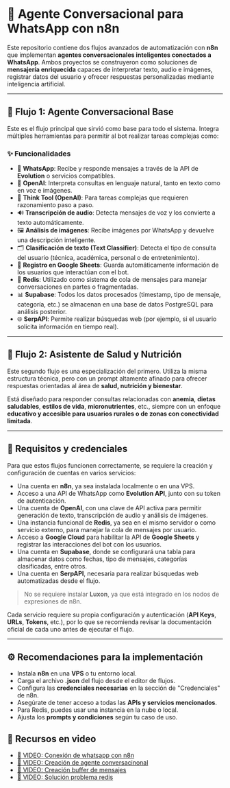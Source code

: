 # 🤖 Agente Conversacional para WhatsApp con n8n

Este repositorio contiene dos flujos avanzados de automatización con **n8n** que implementan **agentes conversacionales inteligentes conectados a WhatsApp**. Ambos proyectos se construyeron como soluciones de **mensajería enriquecida** capaces de interpretar texto, audio e imágenes, registrar datos del usuario y ofrecer respuestas personalizadas mediante inteligencia artificial.

---

## 🔁 Flujo 1: Agente Conversacional Base

Este es el flujo principal que sirvió como base para todo el sistema. Integra múltiples herramientas para permitir al bot realizar tareas complejas como:

### ✨ Funcionalidades

- 📩 **WhatsApp**: Recibe y responde mensajes a través de la API de **Evolution** o servicios compatibles.  
- 🧠 **OpenAI**: Interpreta consultas en lenguaje natural, tanto en texto como en voz e imágenes.  
- 🧠 **Think Tool (OpenAI)**: Para tareas complejas que requieren razonamiento paso a paso.  
- 🔊 **Transcripción de audio**: Detecta mensajes de voz y los convierte a texto automáticamente.  
- 🖼️ **Análisis de imágenes**: Recibe imágenes por WhatsApp y devuelve una descripción inteligente.  
- 🗂️ **Clasificación de texto (Text Classifier)**: Detecta el tipo de consulta del usuario (técnica, académica, personal o de entretenimiento).  
- 🧾 **Registro en Google Sheets**: Guarda automáticamente información de los usuarios que interactúan con el bot.  
- 💬 **Redis**: Utilizado como sistema de cola de mensajes para manejar conversaciones en partes o fragmentadas.  
- 📊 **Supabase**: Todos los datos procesados (timestamp, tipo de mensaje, categoría, etc.) se almacenan en una base de datos PostgreSQL para análisis posterior.  
- 🌐 **SerpAPI**: Permite realizar búsquedas web (por ejemplo, si el usuario solicita información en tiempo real).  

---

## 🥗 Flujo 2: Asistente de Salud y Nutrición

Este segundo flujo es una especialización del primero. Utiliza la misma estructura técnica, pero con un prompt altamente afinado para ofrecer respuestas orientadas al área de **salud, nutrición y bienestar**.  

Está diseñado para responder consultas relacionadas con **anemia**, **dietas saludables**, **estilos de vida**, **micronutrientes**, etc., siempre con un enfoque **educativo y accesible para usuarios rurales o de zonas con conectividad limitada**.

---

## 🔐 Requisitos y credenciales

Para que estos flujos funcionen correctamente, se requiere la creación y configuración de cuentas en varios servicios:

- Una cuenta en **n8n**, ya sea instalada localmente o en una VPS.  
- Acceso a una API de WhatsApp como **Evolution API**, junto con su token de autenticación.  
- Una cuenta de **OpenAI**, con una clave de API activa para permitir generación de texto, transcripción de audio y análisis de imágenes.  
- Una instancia funcional de **Redis**, ya sea en el mismo servidor o como servicio externo, para manejar la cola de mensajes por usuario.  
- Acceso a **Google Cloud** para habilitar la API de **Google Sheets** y registrar las interacciones del bot con los usuarios.  
- Una cuenta en **Supabase**, donde se configurará una tabla para almacenar datos como fechas, tipo de mensajes, categorías clasificadas, entre otros.  
- Una cuenta en **SerpAPI**, necesaria para realizar búsquedas web automatizadas desde el flujo.  

> No se requiere instalar **Luxon**, ya que está integrado en los nodos de expresiones de n8n.

Cada servicio requiere su propia configuración y autenticación (**API Keys**, **URLs**, **Tokens**, etc.), por lo que se recomienda revisar la documentación oficial de cada uno antes de ejecutar el flujo.

---

## ⚙️ Recomendaciones para la implementación

- Instala **n8n** en una **VPS** o tu entorno local.  
- Carga el archivo **.json** del flujo desde el editor de flujos.  
- Configura las **credenciales necesarias** en la sección de "Credenciales" de n8n.  
- Asegúrate de tener acceso a todas las **APIs y servicios mencionados**.  
- Para Redis, puedes usar una instancia en la nube o local.  
- Ajusta los **prompts y condiciones** según tu caso de uso.

## 📎 Recursos en video

- [🎥 VIDEO: Conexión de whatsapp con n8n](https://www.youtube.com/watch?v=4qG8TA_yMxI&t=116s)  
- [🎥 VIDEO: Creación de agente conversacinonal](https://www.youtube.com/watch?v=-T5i6wDOM2E)
- [🎥 VIDEO: Creación buffer de mensajes](https://www.youtube.com/watch?v=HubhYIo4Iys&t=881s)
- [🎥 VIDEO: Solución problema redis](https://www.youtube.com/watch?v=YFJqf-utKxc)
